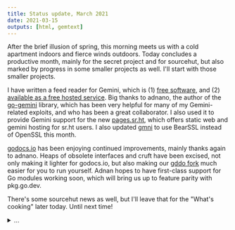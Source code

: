 ```yaml
---
title: Status update, March 2021
date: 2021-03-15
outputs: [html, gemtext]
---
```


After the brief illusion of spring, this morning meets us with a cold apartment
indoors and fierce winds outdoors. Today concludes a productive month, mainly
for the secret project and for sourcehut, but also marked by progress in some
smaller projects as well. I'll start with those smaller projects.

I have written a feed reader for Gemini, which is (1) [free
software](https://sr.ht/~sircmpwn/gemreader), and (2) [available as a free
hosted service](gemini://feeds.drewdevault.com). Big thanks to adnano, the
author of the [go-gemini](https://sr.ht/~adnano/go-gemini) library, which has
been very helpful for many of my Gemini-related exploits, and who has been a
great collaborator. I also used it to provide Gemini support for the new
[pages.sr.ht](https://srht.site), which offers static web and gemini hosting for
sr.ht users. I also updated [gmni](https://sr.ht/~sircmpwn/gmni) to use BearSSL
instead of OpenSSL this month.

[godocs.io](https://godocs.io) has been enjoying continued improvements, mainly
thanks again to adnano. Heaps of obsolete interfaces and cruft have been
excised, not only making it lighter for godocs.io, but also making our [gddo
fork](https://git.sr.ht/~sircmpwn/gddo) much easier for you to run yourself.
Adnan hopes to have first-class support for Go modules working soon, which will
bring us up to feature parity with pkg.go.dev.

There's some sourcehut news as well, but I'll leave that for the "What's
cooking" later today. Until next time!

<details>
  <summary>...</summary>

  Progress on the secret project has been phenomenal. In the last month, the
  standard library has doubled in size, and this weekend, we finished the
  self-hosted build driver. We are about 1,000 lines of code shy of having more
  code written in <span style="background: black;">xxxx</span>
  than in C. Here's the build driver compiling and running itself several times:

<pre>
$ <span style="background: black;">    </span> run ./cmd/<span style="background: black;">    </span> run ./cmd/<span style="background: black;">    </span> run -h
run: compiles and runs <span style="background: black;">    </span> programs

Usage: run [-v]
	 [-D &lt;ident:type=value&gt;]
	 [-j &lt;jobs&gt;]
	 [-l &lt;name&gt;]
	 [-T &lt;tags...&gt;]
	 [-X &lt;tags...&gt;]
	 path args...

-v: print executed commands
-D &lt;ident:type=value&gt;: define a constant
-j &lt;jobs&gt;: set parallelism for build
-l &lt;name&gt;: link with a system library
-T &lt;tags...&gt;: set build tags
-X &lt;tags...&gt;: unset build tags</pre>

  The call for help last month was swiftly answered, and we have 7 or 8 new
  people working on the project now. We've completed enough work to unblock many
  workstreams, which will allow these new contributors to work in parallel on
  different areas of interest, which should substantially speed up progress.
</details>
